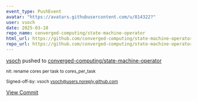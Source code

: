 ```yaml
---
event_type: PushEvent
avatar: "https://avatars.githubusercontent.com/u/814322?"
user: vsoch
date: 2025-03-10
repo_name: converged-computing/state-machine-operator
html_url: https://github.com/converged-computing/state-machine-operator/commit/f0e880c46277e49c5b301f92bee93e58e127addc
repo_url: https://github.com/converged-computing/state-machine-operator
---
```


<a href='https://github.com/vsoch' target='_blank'>vsoch</a> pushed to <a href='https://github.com/converged-computing/state-machine-operator' target='_blank'>converged-computing/state-machine-operator</a>

<small>nit: rename cores per task to cores_per_task

Signed-off-by: vsoch <vsoch@users.noreply.github.com></small>

<a href='https://github.com/converged-computing/state-machine-operator/commit/f0e880c46277e49c5b301f92bee93e58e127addc' target='_blank'>View Commit</a>